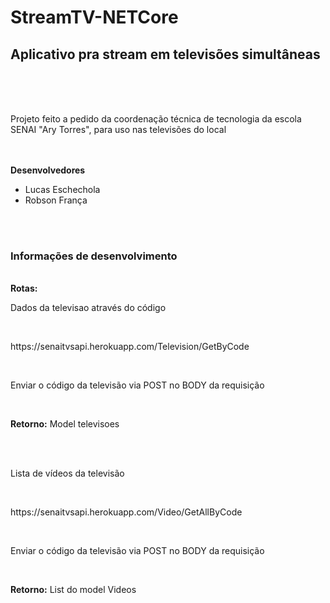 # StreamTV-NETCore
<h2>Aplicativo pra stream em televisões simultâneas</h2>
<br><br><br>
<p>Projeto feito a pedido da coordenação técnica de tecnologia da escola SENAI "Ary Torres", para uso nas televisões do local</p>
<br><br>
<strong>Desenvolvedores</strong>
<ul>
    <li>Lucas Eschechola</li>
    <li>Robson França</li>
</ul>
<br><br>
<h3>Informações de desenvolvimento</h3>
<br>
<strong>Rotas:</strong>
<br>
<p>Dados da televisao através do código</p><br>
<p>https://senaitvsapi.herokuapp.com/Television/GetByCode</p><br>
<p>Enviar o código da televisão via POST no BODY da requisição</p><br>
<p><strong>Retorno:</strong> Model televisoes</p>

<br><br>
<p>Lista de vídeos da televisão</p><br>
<p>https://senaitvsapi.herokuapp.com/Video/GetAllByCode</p><br>
<p>Enviar o código da televisão via POST no BODY da requisição</p><br>
<p><strong>Retorno:</strong> List do model Videos</p>
